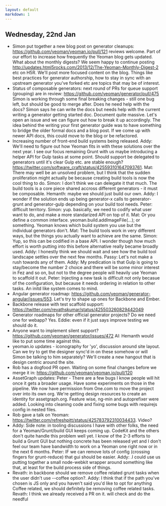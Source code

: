 ```yaml
---
layout: default
markdown: 1
---
```


## Wednesday, 22nd Jan

* Simon put together a new blog post on generator cleanups: https://github.com/yeoman/yeoman.io/pull/121 reviews welcome. Part of our effort to increase how frequently the Yeoman blog gets updated. What about the monthly digests? We seem happy to continue posting http://updates.html5rocks.com/2013/12/The-Yeoman-Monthly-Digest-2 etc on H5R. We'll post more focused content on the blog. Things like best practices for generator authorship, how to stay in sync with an upstream generator you've forked etc are topics that may be of interest.
* Status of composable generators: next round of PRs for queue support (grouping) are in review: https://github.com/yeoman/generator/pull/475 Simon is working through some final breaking changes - still one bug left, but should be good to merge after. Does he need help with the docs? Simon says he can write the docs but needs help with the current writing a generator getting started doc. Document quite massive. Let's open an issue and we can figure out how to break it up accordingly. The idea behind the writing your first generator guide was to have something to bridge the older formal docs and a blog post. If we come up with newer API docs, this could move to the blog or be refactored.
* Increasing number of front-end build systems being released. Addy: We'll need to figure out how Yeoman fits in with these solutions over the next year. I see our focus remaining Grunt with us maybe introducing a helper API for Gulp tasks at some point. Should support be delegated to generators until it's clear Gulp etc. are stable enough? https://twitter.com/software_craft/status/425593101647093761. Mat: There may well be an unsolved problem, but I think that the sudden proliferation might actually be because creating build tools is now the cool thing to do. Simon: I don't think we can delegate it that much. The build tools is a core piece shared accross different generators - it must be composable. Hemanth: maybe we should just build our own. Addy: I wonder if the solution ends up being generator-x calls to generator-grunt and generator-gulp depending on your build tool needs. Peter: difficult territory. Simon: yup. basically, we need to codify what user want to do, and make a more standarized API on top of it. Mat: Or you define a common interface. yeoman.build.addImageFile(...); or something. Yeoman knows which build system you use but the individual generators don't. Mat: The build tools work in very different ways, but the things you actually want to achieve are the same. Simon: Yup, so this can be codified in a base API. I wonder though how much effort is worth putting into this before alternative really became broadly used. Addy: I honestly think we should wait and see how the build tool landscape settles over the next few months. Passy: Let's not make a rush towards any of them. Addy: My predication is that Gulp is going to stay/become the number 2 choice and there will be some minor interest in Fez and so on, but not to the degree people will heavily use Yeoman to scaffold it out. Peter: Injecting a new task is difficult not only becasue of the configuration, but because it needs ordering in relation to other tasks. An initd like system comes to mind.
* Angular generator roadmap: https://github.com/yeoman/generator-angular/issues/553. Let's try to shape up ones for Backbone and Ember.
* Backbone release with test scaffold support: https://twitter.com/revathskumar/status/425503260829442049
* Generator roadmaps for other official generator projects? Do we need one for webapp? Yes. Eddie: even if it just says improve testing we should do it.
* Anyone want to implement silent support? https://github.com/yeoman/generator/issues/472 AI: Hemanth would like to put some time against this.
* yeoman.io updates - iconography for 'yo', discussion around site layout. Can we try to get the designer sync'd in on these somehow or will Simon be talking to him separately? We'll create a new hangout that is design centric around the site.
* Rob has a dogfood PR open. Waiting on some final changes before we merge it in: https://github.com/yeoman/yeoman.io/pull/120
* AssetGraph updates: Peter - There are a few bugs I know people will hit once it gets a broader usage. Have some experiments on those in the pipeline. We now have permission from One.com to move the project over into its own org. We're getting design resources to create an identity for assetgraph.org. Feature wise, ng-min and autoprefixer were added. Looking into cleaning code and fixing some bugs with requirejs config in nested files.
* Rob gave a talk on Yeoman: https://twitter.com/refreshpitt/status/425783792310034433. Video?
* Addy: Side note: in tooling discussions I have with other folks, the need for a Yeoman/Grunt/build GUI keeps coming up. CodeKit and the others don't quite handle this problem well yet. I know of the 2-3 efforts to build a Grunt GUI but nothing concrete has been released yet and I don't feel our team have bandwidth to work on a Yeoman one right now or in the next 6 months. Peter: IF we can remove lots of config (crossing fingers for grunt-reduce) that gui should be easier. Addy: .I could use us putting together a small node-webkit wrapper around something like that, at least for the build process side of things.
* Revath: in backbone should we remove coffee related grunt tasks when the user didn't use --coffee option?. Addy: I think that if the path you've chosen is JS only and you haven't said you'd like to opt for anything Coffee related, we should definitely be removing coffee related tasks. Revath: I think we already received a PR on it. will check and do the needful 
